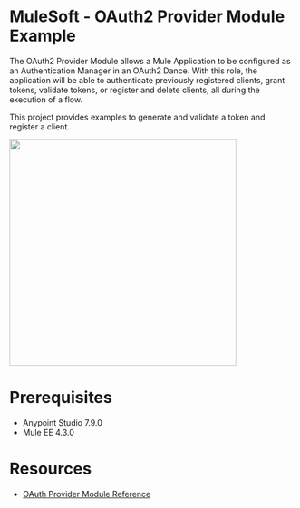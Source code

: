 # MuleSoft - OAuth2 Provider Module Example

The OAuth2 Provider Module allows a Mule Application to be configured as an Authentication Manager in an OAuth2 Dance. With this role, the application will be able to authenticate previously registered clients, grant tokens, validate tokens, or register and delete clients, all during the execution of a flow.

This project provides examples to generate and validate a token and register a client.

<img src="https://raw.githubusercontent.com/djuang1/oauth2-provider-mule4/master/src/main/resources/docs/flow.png" width="400"/>

# Prerequisites

* Anypoint Studio 7.9.0
* Mule EE 4.3.0

# Resources

* [OAuth Provider Module Reference](https://docs.mulesoft.com/oauth2-provider-module/1.0/)
